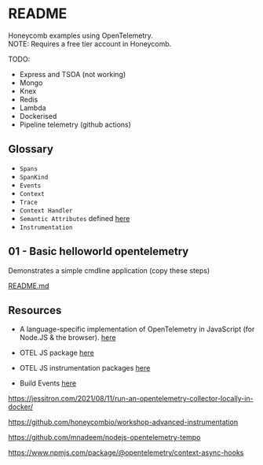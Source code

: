 # README

Honeycomb examples using OpenTelemetry.  
NOTE: Requires a free tier account in Honeycomb.  

TODO:

* Express and TSOA (not working)
* Mongo
* Knex
* Redis
* Lambda
* Dockerised
* Pipeline telemetry (github actions)

## Glossary

* `Spans`
* `SpanKind`
* `Events`
* `Context`
* `Trace`
* `Context Handler`
* `Semantic Attributes` defined [here](https://github.com/open-telemetry/opentelemetry-specification/blob/main/specification/resource/semantic_conventions/README.md)
* `Instrumentation`

## 01 - Basic helloworld opentelemetry

Demonstrates a simple cmdline application (copy these steps)  

[README.md](./01_helloworld_typescript_opentelemetry/README.md)  


## Resources

* A language-specific implementation of OpenTelemetry in JavaScript (for Node.JS & the browser). [here](https://opentelemetry.io/docs/instrumentation/js/)
* OTEL JS package [here](https://github.com/open-telemetry/opentelemetry-js)
* OTEL JS instrumentation packages [here](https://github.com/open-telemetry/opentelemetry-js-contrib)



* Build Events [here](https://github.com/honeycombio/buildevents)


https://jessitron.com/2021/08/11/run-an-opentelemetry-collector-locally-in-docker/

https://github.com/honeycombio/workshop-advanced-instrumentation

https://github.com/mnadeem/nodejs-opentelemetry-tempo

https://www.npmjs.com/package/@opentelemetry/context-async-hooks

